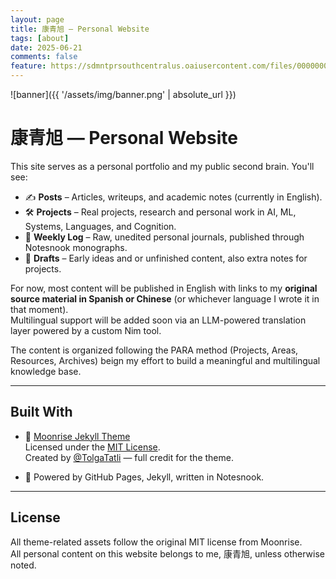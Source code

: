 ```yaml
---
layout: page
title: 康青旭 — Personal Website
tags: [about]
date: 2025-06-21
comments: false
feature: https://sdmntprsouthcentralus.oaiusercontent.com/files/00000000-8954-61f7-a229-f1db2966abfe/raw?se=2025-06-22T01%3A13%3A40Z&sp=r&sv=2024-08-04&sr=b&scid=9083e28a-453e-5740-ba1e-e3e992034357&skoid=bbd22fc4-f881-4ea4-b2f3-c12033cf6a8b&sktid=a48cca56-e6da-484e-a814-9c849652bcb3&skt=2025-06-21T17%3A16%3A11Z&ske=2025-06-22T17%3A16%3A11Z&sks=b&skv=2024-08-04&sig=xs60M%2BCmRrmyE7ZE0fL3CzUTudzlFZk5PWlh3iUNLx4%3D
---
```


![banner]({{ '/assets/img/banner.png' | absolute_url }})
# 康青旭 — Personal Website

This site serves as a personal portfolio and my public second brain. You'll see:

- ✍️ **Posts** – Articles, writeups, and academic notes (currently in English).
- 🛠️ **Projects** – Real projects, research and personal work in AI, ML, Systems, Languages, and Cognition.
- 🧪 **Weekly Log** – Raw, unedited personal journals, published through Notesnook monographs.
- 🧵 **Drafts** – Early ideas and or unfinished content, also extra notes for projects.

For now, most content will be published in English with links to my **original source material in Spanish or Chinese** (or whichever language I wrote it in that moment).  
Multilingual support will be added soon via an LLM-powered translation layer powered by a custom Nim tool.

The content is organized following the PARA method (Projects, Areas, Resources, Archives) beign my effort to build a meaningful and multilingual knowledge base.

---

## Built With

- 🌙 [Moonrise Jekyll Theme](https://github.com/TolgaTatli/Moonrise)  
  Licensed under the [MIT License](https://github.com/GCaggianese/GCaggianese.github.io/blob/master/LICENSE).  
  Created by [@TolgaTatli](https://github.com/TolgaTatli) — full credit for the theme.

- 🧠 Powered by GitHub Pages, Jekyll, written in Notesnook.

---

## License

All theme-related assets follow the original MIT license from Moonrise.  
All personal content on this website belongs to me, 康青旭, unless otherwise noted.    

